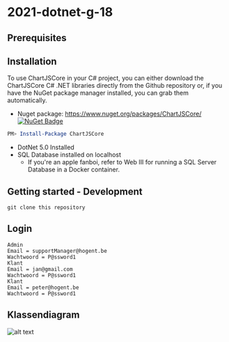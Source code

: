 # 2021-dotnet-g-18

## Prerequisites
## Installation

To use ChartJSCore in your C# project, you can either download the ChartJSCore C# .NET libraries directly from the Github repository or, if you have the NuGet package manager installed, you can grab them automatically.

* Nuget package: <https://www.nuget.org/packages/ChartJSCore/> [![NuGet Badge](https://buildstats.info/nuget/ChartJSCore)](https://www.nuget.org/packages/ChartJSCore/)

```powershell
PM> Install-Package ChartJSCore
```
- DotNet 5.0 Installed
- SQL Database installed on localhost 
  - If you're an apple fanboi, refer to Web III for running a SQL Server Database in a Docker container.

## Getting started -  Development

````
git clone this repository
````
## Login 

````
Admin
Email = supportManager@hogent.be
Wachtwoord = P@ssword1
Klant
Email = jan@gmail.com 
Wachtwoord = P@ssword1
Klant
Email = peter@hogent.be
Wachtwoord = P@ssword1
````

## Klassendiagram
![alt text](https://github.com/HoGentProjectenII/2021-dotnet-g-18/blob/main/Screenshot_6.png)

